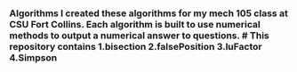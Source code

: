 ### Algorithms  I created these algorithms for my mech 105 class at CSU Fort Collins. Each algorithm is built to use numerical methods to output a numerical answer to questions.  # This repository contains  1.bisection  2.falsePosition 3.luFactor 4.Simpson


